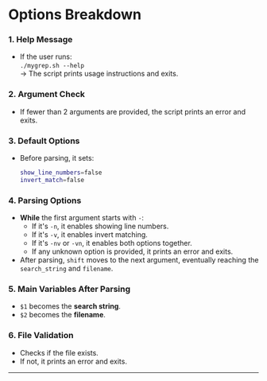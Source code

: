 # Options Breakdown

### 1. Help Message
- If the user runs:  
  `./mygrep.sh --help`  
  → The script prints usage instructions and exits.

### 2. Argument Check
- If fewer than 2 arguments are provided, the script prints an error and exits.

### 3. Default Options
- Before parsing, it sets:
  ```bash
  show_line_numbers=false
  invert_match=false
  ```

### 4. Parsing Options
- **While** the first argument starts with `-`:
  - If it's `-n`, it enables showing line numbers.
  - If it's `-v`, it enables invert matching.
  - If it's `-nv` or `-vn`, it enables both options together.
  - If any unknown option is provided, it prints an error and exits.
- After parsing, `shift` moves to the next argument, eventually reaching the `search_string` and `filename`.


### 5. Main Variables After Parsing
- `$1` becomes the **search string**.
- `$2` becomes the **filename**.

### 6. File Validation
- Checks if the file exists.
- If not, it prints an error and exits.

---


